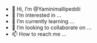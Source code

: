 - 👋 Hi, I’m @Yaminimallipeddii
- 👀 I’m interested in ...
- 🌱 I’m currently learning ...
- 💞️ I’m looking to collaborate on ...
- 📫 How to reach me ...

<!---
Yaminimallipeddii/Yaminimallipeddii is a ✨ special ✨ repository because its `README.md` (this file) appears on your GitHub profile.
You can click the Preview link to take a look at your changes.
--->
